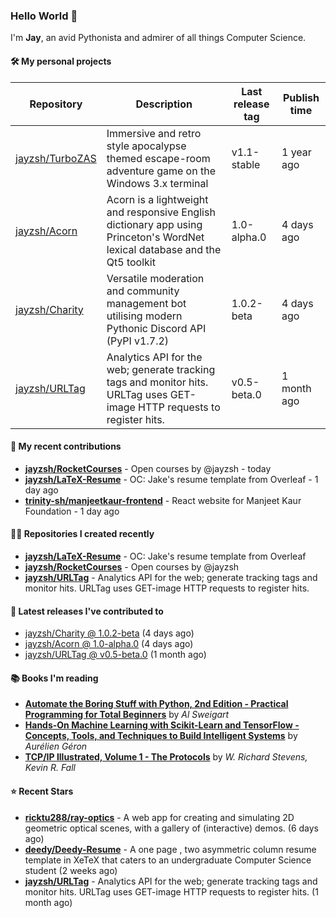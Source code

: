 ### Hello World 👋

I'm **Jay**, an avid Pythonista and admirer of all things Computer Science.

#### 🛠  My personal projects
Repository | Description | Last release tag | Publish time |
-----------|-------------|------------------|--------------|
 [jayzsh/TurboZAS](https://github.com/jayzsh/TurboZAS) | Immersive and retro style apocalypse themed escape-room adventure game on the Windows 3.x terminal | v1.1-stable | 1 year ago
 [jayzsh/Acorn](https://github.com/jayzsh/Acorn) | Acorn is a lightweight and responsive English dictionary app using Princeton's WordNet lexical database and the Qt5 toolkit  | 1.0-alpha.0 | 4 days ago
 [jayzsh/Charity](https://github.com/jayzsh/Charity) | Versatile moderation and community management bot utilising modern Pythonic Discord API (PyPI v1.7.2) | 1.0.2-beta | 4 days ago
 [jayzsh/URLTag](https://github.com/jayzsh/URLTag) | Analytics API for the web; generate tracking tags and monitor hits. URLTag uses GET-image HTTP requests to register hits. | v0.5-beta.0 | 1 month ago

#### 📁 My recent contributions

<ul>
<li><b><a href="https://github.com/jayzsh/RocketCourses">jayzsh/RocketCourses</a></b> - Open courses by @jayzsh - today</li>
<li><b><a href="https://github.com/jayzsh/LaTeX-Resume">jayzsh/LaTeX-Resume</a></b> - OC: Jake's resume template from Overleaf - 1 day ago</li>
<li><b><a href="https://github.com/trinity-sh/manjeetkaur-frontend">trinity-sh/manjeetkaur-frontend</a></b> - React website for Manjeet Kaur Foundation - 1 day ago</li>
</ul>

#### 👨‍💻 Repositories I created recently
- **[jayzsh/LaTeX-Resume](https://github.com/jayzsh/LaTeX-Resume)** - OC: Jake's resume template from Overleaf
- **[jayzsh/RocketCourses](https://github.com/jayzsh/RocketCourses)** - Open courses by @jayzsh
- **[jayzsh/URLTag](https://github.com/jayzsh/URLTag)** - Analytics API for the web; generate tracking tags and monitor hits. URLTag uses GET-image HTTP requests to register hits.

#### 🚀 Latest releases I've contributed to


- [jayzsh/Charity @ 1.0.2-beta](https://github.com/jayzsh/Charity/releases/tag/1.0.2-beta) (4 days ago)
- [jayzsh/Acorn @ 1.0-alpha.0](https://github.com/jayzsh/Acorn/releases/tag/1.0-alpha.0) (4 days ago)
- [jayzsh/URLTag @ v0.5-beta.0](https://github.com/jayzsh/URLTag/releases/tag/v0.5-beta.0) (1 month ago)

#### 📚 Books I'm reading
- **[Automate the Boring Stuff with Python, 2nd Edition - Practical Programming for Total Beginners](https://literal.club/jayzsh/book/al-sweigart-automate-the-boring-stuff-with-python-2nd-edition-x47zp)** by _Al Sweigart_
- **[Hands-On Machine Learning with Scikit-Learn and TensorFlow - Concepts, Tools, and Techniques to Build Intelligent Systems](https://literal.club/jayzsh/book/hands-on-machine-learning-with-scikit-learn-and-tensorflow-pw0fv)** by _Aurélien Géron_
- **[TCP/IP Illustrated, Volume 1 - The Protocols](https://literal.club/jayzsh/book/kevin-r-fall-w-richard-stevens-tcpip-illustrated-volume-1-q1kwv)** by _W. Richard Stevens, Kevin R. Fall_

#### ⭐ Recent Stars
- **[ricktu288/ray-optics](https://github.com/ricktu288/ray-optics)** - A web app for creating and simulating 2D geometric optical scenes, with a gallery of (interactive) demos. (6 days ago)
- **[deedy/Deedy-Resume](https://github.com/deedy/Deedy-Resume)** - A one page , two asymmetric column resume template in XeTeX that caters to an undergraduate Computer Science student (2 weeks ago)
- **[jayzsh/URLTag](https://github.com/jayzsh/URLTag)** - Analytics API for the web; generate tracking tags and monitor hits. URLTag uses GET-image HTTP requests to register hits. (1 month ago)
